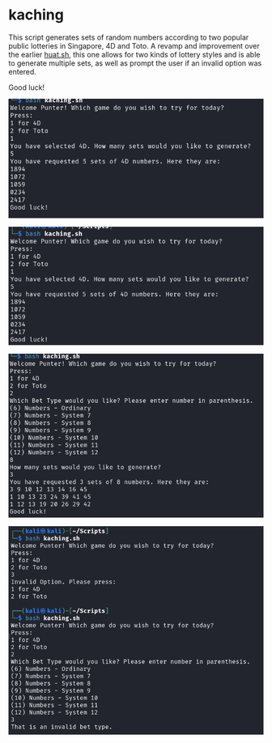 # kaching
This script generates sets of random numbers according to two popular public lotteries in Singapore, 4D and Toto.
A revamp and improvement over the earlier [huat.sh](https://github.com/Aux-User/huat/tree/main), this one allows for two kinds of lottery styles and is able to generate multiple sets, as well as prompt the user if an invalid option was entered.

Good luck!

![Start](https://github.com/Aux-User/kaching/blob/main/kaching-opening.png)

![4nums](https://github.com/Aux-User/kaching/blob/main/kaching-4d.png)

![manynums](https://github.com/Aux-User/kaching/blob/main/kaching-toto.png)

![badchoice](https://github.com/Aux-User/kaching/blob/main/kaching-nogo.png)
